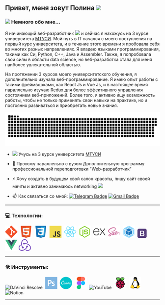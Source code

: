 <h2> Привет, меня зовут Полина <img src="https://media.giphy.com/media/fYSnHlufseco8Fh93Z/giphy.gif" width="30"></h2>


### <img src="https://media.giphy.com/media/VgCDAzcKvsR6OM0uWg/giphy.gif" width="50"> Немного обо мне...

Я начинающий веб-разработчик <img src="https://media.giphy.com/media/WUlplcMpOCEmTGBtBW/giphy.gif" width="30px"> и сейчас я нахожусь на 3 курсе университета <a href="https://mtuci.ru">МТУСИ</a>. Мой путь в IT начался с моего поступления на первый курс университета, и в течение этого времени я пробовала себя во многих разных направлениях. Я владею языками программирования, такими как Си, Python, С++, Java и Assembler. Также, я попробовала свои силы в области data science, но веб-разработка стала для меня наиболее увлекательной областью.

На протяжении 3 курсов моего университетского обучения, я дополнительно изучала веб-программирование. Я имею опыт работы с такими фреймворками, как React Js и Vue Js, и в настоящее время параллельно изучаю Redux для более эффективного управления состоянием веб-приложений. Более того, я активно ищу возможность работы, чтобы не только применять свои навыки на практике, но и постоянно развиваться и приобретать новые знания.
<p align="center">
 <img width="600" src="https://github.com/DeeMMoon/DeeMMoon/blob/main/assets/github-snake.svg" alt="snake"/>
</p>

- <img src="https://media.giphy.com/media/ieyl9zmCjO4b4t6qoY/giphy.gif" width="40"> Учусь на 3 курсе университета <a href="https://mtuci.ru">МТУСИ</a>

- :seedling: Прохожу параллельно с вузом Дополнительную программу профессиональной переподготовки "Web-разработчик"

- :zap: Хочу создать в будущем свой салон красоты, пишу сайт своей мечты и активно занимаюсь networking <img src="https://media.giphy.com/media/LnQjpWaON8nhr21vNW/giphy.gif" width="40"> 

- :mailbox: Как связаться со мной: [![Telegram Badge](https://img.shields.io/badge/-veshkinapoli-blue?style=flat&logo=Telegram&logoColor=white)](https://t.me/dark_soulmate31) [![Gmail Badge](https://img.shields.io/badge/-Gmail-red?style=flat&logo=Gmail&logoColor=white)](mailto:veshapoli@gmail.com)

---

### 💻 Технологии:

<div>
  <img src="https://github.com/devicons/devicon/blob/master/icons/git/git-original.svg" title="git" alt="git" width="40" height="40"/>&nbsp
  <img src="https://github.com/devicons/devicon/blob/master/icons/html5/html5-original.svg" title="html5" alt="html5" width="40" height="40"/>&nbsp
  <img src="https://github.com/devicons/devicon/blob/master/icons/css3/css3-original.svg" title="css" alt="css" width="40" height="40"/>&nbsp
  <img src="https://github.com/devicons/devicon/blob/master/icons/javascript/javascript-original.svg" title="javascript" alt="javascript" width="40" height="40"/>&nbsp
  <img src="https://github.com/devicons/devicon/blob/master/icons/react/react-original.svg" title="reactjs" alt="reactjs" width="40" height="40"/>&nbsp
  <img src="https://github.com/devicons/devicon/blob/master/icons/nodejs/nodejs-original.svg" title="nodejs" alt="nodejs" width="40" height="40"/>&nbsp
  <img src="https://github.com/devicons/devicon/blob/master/icons/express/express-original.svg" title="express" alt="express" width="40" height="40"/>&nbsp
  <img src="https://github.com/devicons/devicon/blob/master/icons/sass/sass-original.svg" title="sass/scss" alt="sass/scss" width="40" height="40"/>&nbsp;
  <img src="https://github.com/devicons/devicon/blob/master/icons/webpack/webpack-original.svg" title="webpack" alt="webpack" width="40" height="40"/>&nbsp;
  <code><img height="30" src="https://raw.githubusercontent.com/github/explore/80688e429a7d4ef2fca1e82350fe8e3517d3494d/topics/bootstrap/bootstrap.png"></code>
  <code><img height="40" src="https://github.com/devicons/devicon/blob/master/icons/vuejs/vuejs-original.svg"></code>
  <img src="https://github.com/devicons/devicon/blob/master/icons/redux/redux-original.svg" title="redux" alt="redux" width="40" height="40"/>
</div>

---

### 🛠 Инструменты:

<div>
  <img src="https://upload.wikimedia.org/wikipedia/commons/9/90/DaVinci_Resolve_17_logo.svg" title="DaVinci Resolve" alt="DaVinci Resolve" width="40" height="40"/>&nbsp;
  <img src="https://github.com/devicons/devicon/blob/master/icons/photoshop/photoshop-plain.svg" title="photoshop" alt="photoshop" width="40" height="40"/>&nbsp;
  <img src="https://github.com/devicons/devicon/blob/master/icons/canva/canva-original.svg" title="canva" alt="canva" width="40" height="40"/>&nbsp;
  <img src="https://github.com/devicons/devicon/blob/master/icons/figma/figma-original.svg" title="figma" alt="figma" width="40" height="40"/>&nbsp;
  <img src="https://upload.wikimedia.org/wikipedia/commons/9/9e/YouTube_Logo_%282013-2017%29.svg" title="YouTube" alt="YouTube" width="40" height="40"/>&nbsp;
  <img src="https://github.com/devicons/devicon/blob/master/icons/raspberrypi/raspberrypi-original.svg" title="raspberrypi" alt="raspberrypi" width="40" height="40"/>&nbsp;
  <img src="https://github.com/devicons/devicon/blob/master/icons/linux/linux-original.svg" title="linux" alt="linux" width="40" height="40"/>&nbsp;
  <img src="https://upload.wikimedia.org/wikipedia/commons/e/e9/Notion-logo.svg" title="Notion" alt="Notion" width="40" height="40"/>&nbsp;
</div>

---
